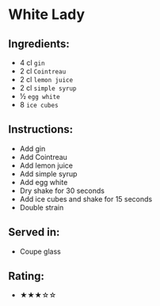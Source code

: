 # White Lady

## Ingredients:
- 4 cl `gin`
- 2 cl `Cointreau`
- 2 cl `lemon juice` <!-- - 1 cl `lemon juice` -->
- 2 cl `simple syrup` <!--  --> <!-- - 1 cl `simple syrup` -->
- ½ `egg white`
- 8 `ice cubes`

## Instructions:
- Add gin
- Add Cointreau
- Add lemon juice
- Add simple syrup <!--  -->
- Add egg white
- Dry shake for 30 seconds
- Add ice cubes and shake for 15 seconds
- Double strain

## Served in:
- Coupe glass

## Rating:
- ★★★☆☆